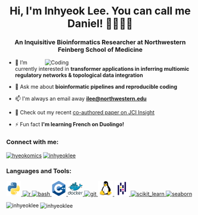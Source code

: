 <h1 align="center">Hi, I'm Inhyeok Lee. You can call me Daniel! 👨🏻‍💻👋</h1>
<h3 align="center">An Inquisitive Bioinformatics Researcher at Northwestern Feinberg School of Medicine</h3>
<img align="right" alt="Coding" width="400" src="https://static.wixstatic.com/media/3eee0b_cc71f7fc3ba144479ca73110b0989f95~mv2.gif">

- 🌱 I’m currently interested in **transformer applications in inferring multiomic regulatory networks & topological data integration**

- 💬 Ask me about **bioinformatic pipelines and reproducible coding**

- 📫 I'm always an email away **ilee@northwestern.edu**

- 📝 Check out my recent [co-authored paper on JCI Insight](https://pubmed.ncbi.nlm.nih.gov/37471165/)

- ⚡ Fun fact **I'm learning French on Duolingo!**

<h3 align="left">Connect with me:</h3>
<p align="left">
<a href="https://twitter.com/hyeokomics" target="blank"><img align="center" src="https://raw.githubusercontent.com/rahuldkjain/github-profile-readme-generator/master/src/images/icons/Social/twitter.svg" alt="hyeokomics" height="30" width="40" /></a>
<a href="https://linkedin.com/in/inhyeoklee" target="blank"><img align="center" src="https://raw.githubusercontent.com/rahuldkjain/github-profile-readme-generator/master/src/images/icons/Social/linked-in-alt.svg" alt="inhyeoklee" height="30" width="40" /></a>
</p>

<h3 align="left">Languages and Tools:</h3>
<p align="left"> <a href="https://www.python.org" target="_blank" rel="noreferrer"> <img src="https://raw.githubusercontent.com/devicons/devicon/master/icons/python/python-original.svg" alt="python" width="40" height="40"/> </a> <a href="https://www.r-project.org" target="_blank" rel="noreferrer"> <img src="https://github.com/inhyeoklee/inhyeoklee/assets/8275926/bd2f4993-d4db-4de3-9144-78c5f0247017" alt="r" width="40" height="40"/> </a> <a href="https://www.gnu.org/software/bash/" target="_blank" rel="noreferrer"> <img src="https://www.vectorlogo.zone/logos/gnu_bash/gnu_bash-icon.svg" alt="bash" width="40" height="40"/> </a> <a href="https://www.w3schools.com/cpp/" target="_blank" rel="noreferrer"> <img src="https://raw.githubusercontent.com/devicons/devicon/master/icons/cplusplus/cplusplus-original.svg" alt="cplusplus" width="40" height="40"/> </a> <a href="https://www.docker.com/" target="_blank" rel="noreferrer"> <img src="https://raw.githubusercontent.com/devicons/devicon/master/icons/docker/docker-original-wordmark.svg" alt="docker" width="40" height="40"/> </a> <a href="https://git-scm.com/" target="_blank" rel="noreferrer"> <img src="https://www.vectorlogo.zone/logos/git-scm/git-scm-icon.svg" alt="git" width="40" height="40"/> </a> <a href="https://www.linux.org/" target="_blank" rel="noreferrer"> <img src="https://raw.githubusercontent.com/devicons/devicon/master/icons/linux/linux-original.svg" alt="linux" width="40" height="40"/> </a> <a href="https://pandas.pydata.org/" target="_blank" rel="noreferrer"> <img src="https://raw.githubusercontent.com/devicons/devicon/2ae2a900d2f041da66e950e4d48052658d850630/icons/pandas/pandas-original.svg" alt="pandas" width="40" height="40"/> </a> <a href="https://scikit-learn.org/" target="_blank" rel="noreferrer"> <img src="https://upload.wikimedia.org/wikipedia/commons/0/05/Scikit_learn_logo_small.svg" alt="scikit_learn" width="40" height="40"/> </a> <a href="https://seaborn.pydata.org/" target="_blank" rel="noreferrer"> <img src="https://seaborn.pydata.org/_images/logo-mark-lightbg.svg" alt="seaborn" width="40" height="40"/> </a> </p>

<p><img align="left" src="https://github-readme-stats.vercel.app/api/top-langs?username=inhyeoklee&show_icons=true&locale=en&layout=compact" alt="inhyeoklee" /></p>

<p>&nbsp;<img align="center" src="https://github-readme-stats.vercel.app/api?username=inhyeoklee&show_icons=true&locale=en" alt="inhyeoklee" /></p>
